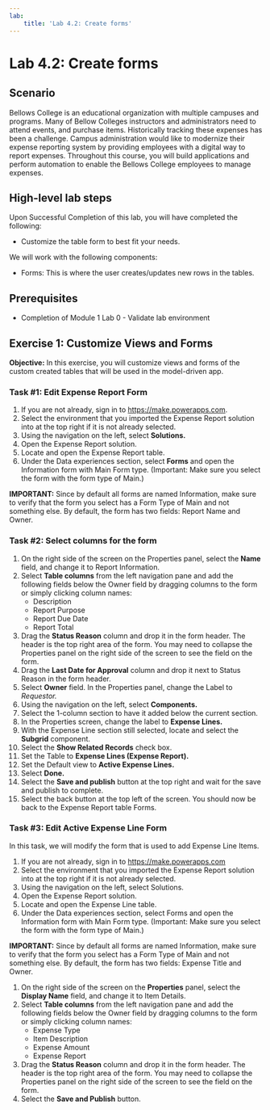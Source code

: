 ```yaml
---
lab:
    title: 'Lab 4.2: Create forms'
---
```


# Lab 4.2: Create forms

## Scenario
Bellows College is an educational organization with multiple campuses and programs. Many of Bellow Colleges instructors and administrators need to attend events, and purchase items. Historically tracking these expenses has been a challenge.
Campus administration would like to modernize their expense reporting system by providing employees with a digital way to report expenses.
Throughout this course, you will build applications and perform automation to enable the Bellows College employees to manage expenses.

## High-level lab steps
Upon Successful Completion of this lab, you will have completed the following:
- Customize the table form to best fit your needs.

We will work with the following components:
- Forms: This is where the user creates/updates new rows in the tables.

## Prerequisites
- Completion of Module 1 Lab 0 - Validate lab environment

## Exercise 1: Customize Views and Forms
**Objective:** In this exercise, you will customize views and forms of the custom created tables that will be used in the model-driven app.

### Task #1: Edit Expense Report Form
1. If you are not already, sign in to https://make.powerapps.com.
2. Select the environment that you imported the Expense Report solution into at the top right if it is not already selected.
3. Using the navigation on the left, select **Solutions.**
4. Open the Expense Report solution.
5. Locate and open the Expense Report table.
6. Under the Data experiences section, select **Forms** and open the Information form with Main Form type. (Important: Make sure you select the form with the form type of Main.)

**IMPORTANT:** Since by default all forms are named Information, make sure to verify that the form you select has a Form Type of Main and not something else. By default, the form has two fields: Report Name and Owner.

### Task #2: Select columns for the form
1. On the right side of the screen on the Properties panel, select the **Name** field, and change it to Report Information.
2. Select **Table columns** from the left navigation pane and add the following fields below the Owner field by dragging columns to the form or simply clicking column names:
    - Description
    - Report Purpose
    - Report Due Date
    - Report Total
3. Drag the **Status Reason** column and drop it in the form header. The header is the top right area of the form. You may need to collapse the Properties panel on the right side of the screen to see the field on the form.
4. Drag the **Last Date for Approval** column and drop it next to Status Reason in the form header.
5. Select **Owner** field. In the Properties panel, change the Label to *Requestor.*
6. Using the navigation on the left, select **Components.**
7. Select the 1-column section to have it added below the current section.
8. In the Properties screen, change the label to **Expense Lines.**
9. With the Expense Line section still selected, locate and select the **Subgrid** component.
10. Select the **Show Related Records** check box.
11. Set the Table to **Expense Lines (Expense Report).**
12. Set the Default view to **Active Expense Lines.**
13. Select **Done.**
14. Select the **Save and publish** button at the top right and wait for the save and publish to complete.
15. Select the back button at the top left of the screen. You should now be back to the Expense Report table Forms.

### Task #3: Edit Active Expense Line Form
In this task, we will modify the form that is used to add Expense Line Items.

1. If you are not already, sign in to https://make.powerapps.com
2. Select the environment that you imported the Expense Report solution into at the top right if it is not already selected.
3. Using the navigation on the left, select Solutions.
4. Open the Expense Report solution.
5. Locate and open the Expense Line table.
6. Under the Data experiences section, select Forms and open the Information form with Main Form type. (Important: Make sure you select the form with the form type of Main.)

**IMPORTANT:** Since by default all forms are named Information, make sure to verify that the form you select has a Form Type of Main and not something else. By default, the form has two fields: Expense Title and Owner.

1. On the right side of the screen on the **Properties** panel, select the **Display Name** field, and change it to Item Details.
2. Select **Table columns** from the left navigation pane and add the following fields below the Owner field by dragging columns to the form or simply clicking column names:
    - Expense Type
    - Item Description
    - Expense Amount
    - Expense Report
3. Drag the **Status Reason** column and drop it in the form header. The header is the top right area of the form. You may need to collapse the Properties panel on the right side of the screen to see the field on the form.
4. Select the **Save and Publish** button.
